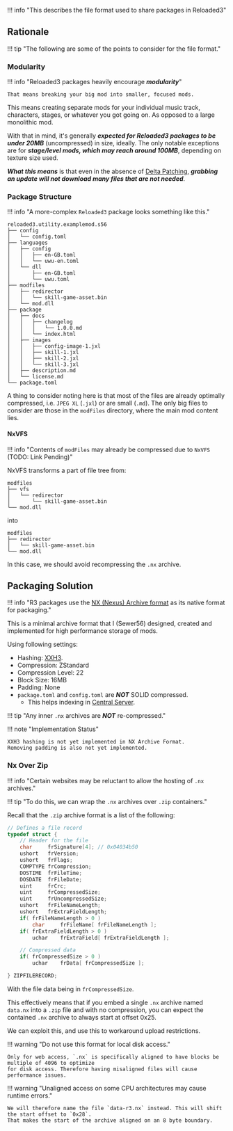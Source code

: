 !!! info "This describes the file format used to share packages in Reloaded3"

## Rationale

!!! tip "The following are some of the points to consider for the file format."

### Modularity

!!! info "Reloaded3 packages heavily encourage ***modularity***"

    That means breaking your big mod into smaller, focused mods.

This means creating separate mods for your individual music track, characters, stages,
or whatever you got going on. As opposed to a large monolithic mod.

With that in mind, it's generally ***expected for Reloaded3 packages to be under 20MB*** (uncompressed)
in size, ideally. The only notable exceptions are for ***stage/level mods, which may reach around 100MB***,
depending on texture size used.

***What this means*** is that even in the absence of [Delta Patching][delta-patching], ***grabbing an
update will not download many files that are not needed***.

### Package Structure

!!! info "A more-complex `Reloaded3` package looks something like this."

```
reloaded3.utility.examplemod.s56
├── config
│   └── config.toml
├── languages
│   ├── config
│   │   ├── en-GB.toml
│   │   └── uwu-en.toml
│   └── dll
│       ├── en-GB.toml
│       └── uwu.toml
├── modfiles
│   ├── redirector
│   │   └── skill-game-asset.bin
│   └── mod.dll
├── package
│   ├── docs
│   │   ├── changelog
│   │   │   └── 1.0.0.md
│   │   └── index.html
│   ├── images
│   │   ├── config-image-1.jxl
│   │   ├── skill-1.jxl
│   │   ├── skill-2.jxl
│   │   └── skill-3.jxl
│   ├── description.md
│   └── license.md
└── package.toml
```

A thing to consider noting here is that most of the files are already optimally compressed, i.e.
`JPEG XL` (`.jxl`) or are small (`.md`). The only big files to consider are those in the `modFiles`
directory, where the main mod content lies.

#### NxVFS

!!! info "Contents of `modFiles` may already be compressed due to `NxVFS` (TODO: Link Pending)"

NxVFS transforms a part of file tree from:

```
modfiles
├── vfs
│   └── redirector
│       └── skill-game-asset.bin
└── mod.dll
```

into

```
modfiles
├── redirector
│   └── skill-game-asset.bin
└── mod.dll
```

In this case, we should avoid recompressing the `.nx` archive.

## Packaging Solution

!!! info "R3 packages use the [NX (Nexus) Archive format][nx-format] as its native format for packaging."

This is a minimal archive format that I (Sewer56) designed, created and implemented for high performance
storage of mods.

Using following settings:

- Hashing: [XXH3].
- Compression: ZStandard
- Compression Level: 22
- Block Size: 16MB
- Padding: None
- `package.toml` and `config.toml` are ***NOT*** SOLID compressed.
    - This helps indexing in [Central Server].

!!! tip "Any inner `.nx` archives are ***NOT*** re-compressed."

!!! note "Implementation Status"

    XXH3 hashing is not yet implemented in NX Archive Format.
    Removing padding is also not yet implemented.

### Nx Over Zip

!!! info "Certain websites may be reluctant to allow the hosting of `.nx` archives."

!!! tip "To do this, we can wrap the `.nx` archives over `.zip` containers."

Recall that the `.zip` archive format is a list of the following:

```c
// Defines a file record
typedef struct {
    // Header for the file
    char     frSignature[4]; // 0x04034b50
    ushort   frVersion;
    ushort   frFlags;
    COMPTYPE frCompression;
    DOSTIME  frFileTime;
    DOSDATE  frFileDate;
    uint     frCrc;
    uint     frCompressedSize;
    uint     frUncompressedSize;
    ushort   frFileNameLength;
    ushort   frExtraFieldLength;
    if( frFileNameLength > 0 )
        char     frFileName[ frFileNameLength ];
    if( frExtraFieldLength > 0 )
        uchar    frExtraField[ frExtraFieldLength ];

    // Compressed data
    if( frCompressedSize > 0 )
        uchar    frData[ frCompressedSize ];

} ZIPFILERECORD;
```

With the file data being in `frCompressedSize`.

This effectively means that if you embed a single `.nx` archive named `data.nx` into a `.zip` file
and with no compression, you can expect the contained `.nx` archive to always start at offset 0x25.

We can exploit this, and use this to workaround upload restrictions.

!!! warning "Do not use this format for local disk access."

    Only for web access, `.nx` is specifically aligned to have blocks be multiple of 4096 to optimize
    for disk access. Therefore having misaligned files will cause performance issues.

!!! warning "Unaligned access on some CPU architectures may cause runtime errors."

    We will therefore name the file `data-r3.nx` instead. This will shift the start offset to `0x28`.
    That makes the start of the archive aligned on an 8 byte boundary.

[nx-format]: https://nexus-mods.github.io/NexusMods.Archives.Nx/
[XXH3]: https://github.com/Cyan4973/xxHash
[delta-patching]: ./Archive-User-Data-Format.md#delta-format
[Central Server]: ../../../Services/Central-Server.md